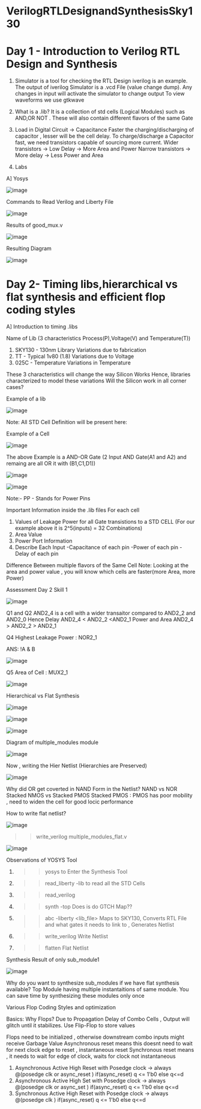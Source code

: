 # VerilogRTLDesignandSynthesisSky130

# Day 1 - Introduction to Verilog RTL Design and Synthesis

1. Simulator is a tool for checking the RTL Design
iverilog is an example.
The output of iverilog Simulator is a .vcd File (value change dump).
Any changes in input will activate the simulator to change output
To view waveforms we use gtkwave

2. What is a .lib?
It is a collection of std cells (Logical Modules) such as AND,OR NOT . These will also contain different flavors of the same Gate

3. Load in Digital Circuit -> Capacitance 
Faster the charging/discharging of capacitor , lesser will be the cell delay.
To charge/discharge a Capacitor fast, we need transistors capable of sourcing more current.
Wider transistors -> Low Delay -> More Area and Power
Narrow transistors -> More delay -> Less Power and Area

4. Labs

A] Yosys

![image](https://user-images.githubusercontent.com/75453542/119771572-c6746c80-be72-11eb-9949-bafe902cd37a.png)

Commands to Read Verilog and Liberty File

![image](https://user-images.githubusercontent.com/75453542/119771616-d7bd7900-be72-11eb-9a3f-c980821ef107.png)

Results of good_mux.v

![image](https://user-images.githubusercontent.com/75453542/119771667-e7d55880-be72-11eb-83dc-56119d084769.png)

Resulting Diagram

![image](https://user-images.githubusercontent.com/75453542/119771691-ef94fd00-be72-11eb-9905-c3edf4b20a27.png)


# Day 2- Timing libs,hierarchical vs flat synthesis and efficient flop coding styles

A] Introduction to timing .libs

Name of Lib (3 characteristics Process(P),Voltage(V) and Temperature(T))
1. SKY130 - 130nm Library 
Variations due to fabrication
2. TT - Typical 
1v80 (1.8)
Variations due to Voltage
3. 025C - Temperature
Variations in Temperature

These 3 characteristics will change the way Silicon Works
Hence, libraries characterized to model these variations
Will the Silicon work in all corner cases?

Example of a lib

![image](https://user-images.githubusercontent.com/75453542/119772849-aa71ca80-be74-11eb-8d77-fbcaa1e44232.png)

Note: All STD Cell Definition will be present here:

Example of a Cell

![image](https://user-images.githubusercontent.com/75453542/119773400-7054f880-be75-11eb-9a18-138b2be6420d.png)

The above Example is a AND-OR Gate (2 Input AND Gate(A1 and A2) and remaing are all OR it with (B1,C1,D1))

![image](https://user-images.githubusercontent.com/75453542/119773980-4f40d780-be76-11eb-96ce-6000b68e5b9a.png)

![image](https://user-images.githubusercontent.com/75453542/119773938-3cc69e00-be76-11eb-9cac-bddc87aba5e2.png)

Note:- PP - Stands for Power Pins

Important Information inside the .lib files
For each cell 
1) Values of Leakage Power for all Gate transistions to a STD CELL (For our example above it is 2^5(inputs) = 32 Combinations)
2) Area Value
3) Power Port Information
4) Describe Each Input 
-Capacitance of each pin 
-Power of each pin
-Delay of each pin

Difference Between multiple flavors of the Same Cell
Note: Looking at the area and power value , you will know which cells are faster(more Area, more Power)

Assessment Day 2 Skill 1

![image](https://user-images.githubusercontent.com/75453542/120015630-65df4f80-bf98-11eb-9adb-f6517393f5db.png)

Q1 and Q2
AND2_4 is a cell with a wider transaitor compared to AND2_2 and AND2_0
Hence
Delay AND2_4 < AND2_2 <AND2_1
Power and Area AND2_4 > AND2_2 > AND2_1

Q4 Highest Leakage Power : NOR2_1

ANS: !A & B

![image](https://user-images.githubusercontent.com/75453542/120015504-3f211900-bf98-11eb-9b1a-9d6f4cd4a33f.png)

Q5 Area of Cell : MUX2_1

![image](https://user-images.githubusercontent.com/75453542/120015414-29135880-bf98-11eb-9b35-1ddbd564a530.png)

Hierarchical vs Flat Synthesis

![image](https://user-images.githubusercontent.com/75453542/120016571-9f648a80-bf99-11eb-804f-e873e40c0f12.png)

![image](https://user-images.githubusercontent.com/75453542/120016721-c6bb5780-bf99-11eb-8e07-93e2ba79bb8a.png)

![image](https://user-images.githubusercontent.com/75453542/120016924-113cd400-bf9a-11eb-8876-3b78c629b614.png)

Diagram of multiple_modules module

![image](https://user-images.githubusercontent.com/75453542/120017086-4a754400-bf9a-11eb-927a-7687097b88d4.png)

Now , writing the Hier Netlist (Hierarchies are Preserved)

![image](https://user-images.githubusercontent.com/75453542/120018303-d20f8280-bf9b-11eb-860a-eebc4bb9f178.png)

Why did OR get coverted in NAND Form in the Netlist?
 NAND vs NOR 
 Stacked NMOS vs Stacked PMOS
 Stacked PMOS : PMOS has poor mobility , need to widen the cell for good locic performance
 
 How to write flat netlist?
 
 ![image](https://user-images.githubusercontent.com/75453542/120019769-b1482c80-bf9d-11eb-8c29-cc5b022cd0d4.png)

 >> write_verilog multiple_modules_flat.v 

![image](https://user-images.githubusercontent.com/75453542/120020486-a17d1800-bf9e-11eb-8639-976a37b5419c.png)


Observations of YOSYS Tool
1. >>yosys to Enter the Synthesis Tool
2. >>read_liberty -lib <lib file> to read all the STD Cells
3. >>read_verilog <module>
4. >>synth -top <module name> Does is do GTCH Map??
5. >>abc -liberty <lib_file> Maps to SKY130, Converts RTL File and what gates it needs to link to  , Generates Netlist
6. >>write_verilog Write Netlist
7. >>flatten Flat Netlist

 Synthesis Result of only sub_module1
 
 ![image](https://user-images.githubusercontent.com/75453542/120021024-5fa0a180-bf9f-11eb-89fe-91a9b98a8293.png)
 
 Why do you want to synthesize sub_modules if we have flat synthesis available?
 Top Module having multiple instantaitions of same module. You can save time by synthesizing these modules only once
 
Various Flop Coding Styles and optimization
 
 Basics: Why Flops?
 Due to Propagation Delay of Combo Cells , Output will glitch until it stabilizes.
 Use Flip-Flop to store values
 
 Flops need to be initialized , otherwise downstream combo inputs might receive Garbage Value
 Asynchronous reset means this doesnt need to wait for next clock edge to reset , instantaneous reset
 Synchronous reset means , it needs to wait for edge of clock, waits for clock not instantaneous
1. Asynchronous Active High Reset with Posedge clock -> always @(posedge clk or async_reset ) if(async_reset) q <= 1'b0 else q<=d
2. Asynchronous Active High Set with Posedge clock -> always @(posedge clk or async_set ) if(async_reset) q <= 1'b0 else q<=d
3. Synchronous Active High Reset with Posedge clock -> always @(posedge clk  ) if(async_reset) q <= 1'b0 else q<=d
